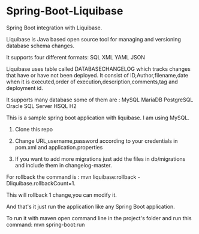 # Spring-Boot-Liquibase
Spring Boot integration with Liquibase.


Liquibase is Java based open source tool for managing and versioning database
schema changes.

It supports four different formats:
SQL
XML
YAML
JSON

Liquibase uses table called DATABASECHANGELOG which tracks changes that have or have not been deployed.
It consist of ID,Author,filename,date when it is executed,order of execution,description,comments,tag and deployment id.

It supports many database some of them are :
MySQL
MariaDB
PostgreSQL
Oracle
SQL Server
HSQL
H2

This is a sample spring boot application with liquibase.
I am using MySQL.

1. Clone this repo
2. Change URL,username,password according to your credentials in pom.xml and
application.properties
   
3. If you want to add more migrations just add the files in db/migrations and include them in changelog-master.

For rollback the command is : mvn liquibase:rollback -Dliquibase.rollbackCount=1.

This will rollback 1 change,you can modify it.

And that's it just run the application like any Spring Boot application.

To run it with maven open command line in the project's folder and run this 
command: mvn spring-boot:run



